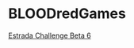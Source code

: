 # BLOODredGames 
[Estrada Challenge Beta 6](https://github.com/bloodredgames/bloodredgames.github.io/blob/main/result%20(6).html)
